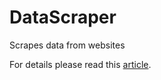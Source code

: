 # DataScraper
Scrapes data from websites

For details please read this [article](https://blog.soumendrak.com/scrape-news-website-using-scrapy). 